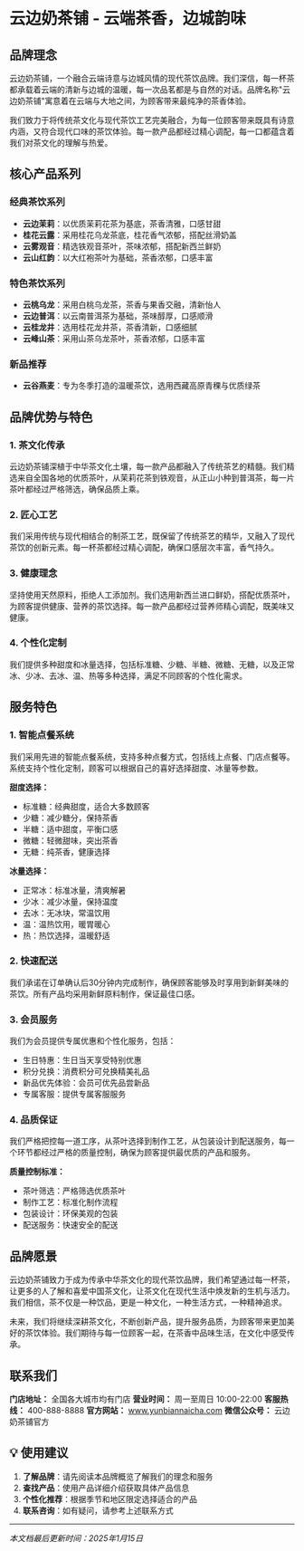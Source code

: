 # 云边奶茶铺 - 云端茶香，边城韵味

## 品牌理念

云边奶茶铺，一个融合云端诗意与边城风情的现代茶饮品牌。我们深信，每一杯茶都承载着云端的清新与边城的温暖，每一次品茗都是与自然的对话。品牌名称"云边奶茶铺"寓意着在云端与大地之间，为顾客带来最纯净的茶香体验。

我们致力于将传统茶文化与现代茶饮工艺完美融合，为每一位顾客带来既具有诗意内涵，又符合现代口味的茶饮体验。每一款产品都经过精心调配，每一口都蕴含着我们对茶文化的理解与热爱。

## 核心产品系列

### 经典茶饮系列
- **云边茉莉**：以优质茉莉花茶为基底，茶香清雅，口感甘甜
- **桂花云露**：采用桂花乌龙茶底，桂花香气浓郁，搭配丝滑奶盖
- **云雾观音**：精选铁观音茶叶，茶味浓郁，搭配新西兰鲜奶
- **云山红韵**：以大红袍茶叶为基础，茶香浓郁，口感丰富

### 特色茶饮系列
- **云桃乌龙**：采用白桃乌龙茶，茶香与果香交融，清新怡人
- **云边普洱**：以云南普洱茶为基础，茶味醇厚，口感顺滑
- **云桂龙井**：选用桂花龙井茶，茶香清新，口感细腻
- **云峰山茶**：采用山茶乌龙茶叶，茶香浓郁，口感丰富

### 新品推荐
- **云谷燕麦**：专为冬季打造的温暖茶饮，选用西藏高原青稞与优质绿茶

## 品牌优势与特色

### 1. 茶文化传承
云边奶茶铺深植于中华茶文化土壤，每一款产品都融入了传统茶艺的精髓。我们精选来自全国各地的优质茶叶，从茉莉花茶到铁观音，从正山小种到普洱茶，每一片茶叶都经过严格筛选，确保品质上乘。

### 2. 匠心工艺
我们采用传统与现代相结合的制茶工艺，既保留了传统茶艺的精华，又融入了现代茶饮的创新元素。每一杯茶都经过精心调配，确保口感层次丰富，香气持久。

### 3. 健康理念
坚持使用天然原料，拒绝人工添加剂。我们选用新西兰进口鲜奶，搭配优质茶叶，为顾客提供健康、营养的茶饮选择。每一款产品都经过营养师精心调配，既美味又健康。

### 4. 个性化定制
我们提供多种甜度和冰量选择，包括标准糖、少糖、半糖、微糖、无糖，以及正常冰、少冰、去冰、温、热等多种选择，满足不同顾客的个性化需求。

## 服务特色

### 1. 智能点餐系统
我们采用先进的智能点餐系统，支持多种点餐方式，包括线上点餐、门店点餐等。系统支持个性化定制，顾客可以根据自己的喜好选择甜度、冰量等参数。

**甜度选择：**
- 标准糖：经典甜度，适合大多数顾客
- 少糖：减少糖分，保持茶香
- 半糖：适中甜度，平衡口感
- 微糖：轻微甜味，突出茶香
- 无糖：纯茶香，健康选择

**冰量选择：**
- 正常冰：标准冰量，清爽解暑
- 少冰：减少冰量，保持温度
- 去冰：无冰块，常温饮用
- 温：温热饮用，暖胃暖心
- 热：热饮选择，温暖舒适

### 2. 快速配送
我们承诺在订单确认后30分钟内完成制作，确保顾客能够及时享用到新鲜美味的茶饮。所有产品均采用新鲜原料制作，保证最佳口感。

### 3. 会员服务
我们为会员提供专属优惠和个性化服务，包括：
- 生日特惠：生日当天享受特别优惠
- 积分兑换：消费积分可兑换精美礼品
- 新品优先体验：会员可优先品尝新品
- 专属客服：提供专属客服服务

### 4. 品质保证
我们严格把控每一道工序，从茶叶选择到制作工艺，从包装设计到配送服务，每一个环节都经过严格的质量控制，确保为顾客提供最优质的产品和服务。

**质量控制标准：**
- 茶叶筛选：严格筛选优质茶叶
- 制作工艺：标准化制作流程
- 包装设计：环保美观的包装
- 配送服务：快速安全的配送

## 品牌愿景

云边奶茶铺致力于成为传承中华茶文化的现代茶饮品牌，我们希望通过每一杯茶，让更多的人了解和喜爱中国茶文化，让茶文化在现代生活中焕发新的生机与活力。我们相信，茶不仅是一种饮品，更是一种文化，一种生活方式，一种精神追求。

未来，我们将继续深耕茶文化，不断创新产品，提升服务品质，为顾客带来更加美好的茶饮体验。我们期待与每一位顾客一起，在茶香中品味生活，在文化中感受传承。

## 联系我们

**门店地址：** 全国各大城市均有门店
**营业时间：** 周一至周日 10:00-22:00
**客服热线：** 400-888-8888
**官方网站：** www.yunbiannaicha.com
**微信公众号：** 云边奶茶铺官方

## 💡 使用建议

1. **了解品牌**：请先阅读本品牌概览了解我们的理念和服务
2. **查找产品**：使用产品详细介绍获取具体产品信息
3. **个性化推荐**：根据季节和地区限定选择适合的产品
4. **联系咨询**：如有疑问，请参考上述联系方式

---

*本文档最后更新时间：2025年1月15日*
